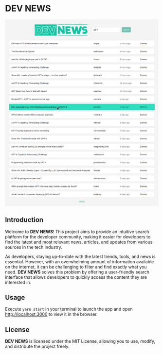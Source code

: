 # DEV NEWS

![overview](public/overview.png)

## Introduction

Welcome to **DEV NEWS**! This project aims to provide an intuitive search platform for the developer community, making it easier for developers to find the latest and most relevant news, articles, and updates from various sources in the tech industry.

As developers, staying up-to-date with the latest trends, tools, and news is essential. However, with an overwhelming amount of information available on the internet, it can be challenging to filter and find exactly what you need. **DEV NEWS** solves this problem by offering a user-friendly search interface that allows developers to quickly access the content they are interested in.

## Usage

Execute `yarn start` in your terminal to launch the app and open [http://localhost:3000](http://localhost:3000) to view it in the browser.

## License
**DEV NEWS** is licensed under the MIT License, allowing you to use, modify, and distribute the project freely.
